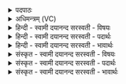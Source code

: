 <details><summary>पदपाठः</summary>

तम्। प्र॒त्नथेति॑ प्र॒त्नऽथा॑। पू॒र्वथेति॑ पूर्वऽथा॑। वि॒श्वथेति॑ विश्वऽथा॑। इ॒मथेती॒मऽथा॑। ज्ये॒ष्ठता॑ति॒मिति॑ ज्ये॒ष्ठऽताति॑म्। ब॒र्हि॒षद॑म्। ब॒र्हि॒सद॒मिति॑ बर्हिः॒ऽसद॑म्। स्व॒र्विद॒मिति॑ स्वः॒ऽविद॑म्। प्र॒ती॒ची॒नम्। वृ॒जन॑म्। दो॒ह॒से॒। धुनि॑म्। आ॒शुम्। जय॑न्तम्। अनु॑। यासु॑। वर्द्ध॑से॒। उ॒प॒या॒मगृ॑हीत॒ इ॑त्युपया॒मऽगृ॑हीतः। अ॒सि॒। शण्डा॑य। त्वा॒। ए॒षः। ते॒। योनिः॑। वी॒रता॑म्। पा॒हि॒। अप॑मृष्ट॒ इत्यप॑ऽमृष्टः। शण्डः॑। दे॒वाः। त्वा॒। शु॒क्र॒पा इति॑ शुक्र॒ऽपाः। प्र। न॒य॒न्तु॒। अना॑धृष्टा अ॒सि॒। १२।
</details>

<details><summary>अधिमन्त्रम् (VC)</summary>

- विश्वेदेवा देवताः
- काश्यप ऋषिः
- निचृद् आर्षी जगती, निचृद् आर्षी पङ्क्तिः
- निषादः, पञ्चमः
</details>

<details><summary>हिन्दी - स्वामी दयानन्द सरस्वती  - विषयः</summary>

फिर भी अगले मन्त्र में योगी के गुणों का उपदेश किया है ॥
</details>

<details><summary>हिन्दी - स्वामी दयानन्द सरस्वती  - पदार्थः</summary>

पदार्थान्वयभाषाः -  हे योगिन् ! आप (उपयामगृहीतः) योग के अङ्गों अर्थात् शौच आदि नियमों के ग्रहण करनेवाले (असि) हैं, (ते) आपका (एषः) यह योगयुक्त स्वभाव (योनिः) सुख का हेतु है। जिस योग से आप (अपमृष्टः) अविद्यादि दोषों से अलग हुए (शण्डः) शमादि गुणयुक्त (असि) हैं, (यासु) जिन योगक्रियाओं में आप (वर्द्धसे) वृद्धि को प्राप्त होते हैं और (विश्वथा) समस्त (प्रत्नथा) प्राचीन महर्षि (पूर्वथा) पूर्वकाल के योगी और (इमथा) वर्त्तमान योगियों के समान (ज्येष्ठतातिम्) अत्यन्त प्रशंसनीय (बर्हिषदम्) हृदयाकाश में स्थिर (स्वर्विदम्) सुख लाभ करने (प्रतीचीनम्) अविद्यादि दोषों से प्रतिकूल होने (आशुम्) शीघ्र सिद्धि देने (जयन्तम्) उत्कर्ष पहुँचाने और (धुनिम्) इन्द्रियों को कँपानेवाले (वृजनम्) योगबल को (दोहसे) परिपूर्ण करते हैं, (तम्) उस योगबल को (शुक्रपाः) जो कि योगबल से रक्षा करने हारे (देवाः) योगबल के प्रकाश से प्रकाशित योगी लोग हैं, वे (त्वा) आप को (प्रणयन्तु) अच्छे प्रकार पहुँचावें। उस योगबल को प्राप्त हुए (शण्डाय) शमदमादिगुणयुक्त आप के लिये उसी योग की (अनाधृष्टा) दृढ़ वीरता (असि) हो, आप उस (वीरताम्) वीरता की (पाहि) रक्षा कीजिये (अनु) वह रक्षा को प्राप्त हुई वीरता (त्वा) आप को पाले ॥१२॥
</details>

<details><summary>हिन्दी - स्वामी दयानन्द सरस्वती  - भावार्थः</summary>

भावार्थभाषाः -  इस मन्त्र में उपमालङ्कार है। हे योगविद्या की इच्छा करनेवाले ! जैसे शमदमादि गुणयुक्त पुरुष योगबल से विद्याबल की उन्नति कर सकता है, वही अविद्यारूपी अन्धकार का विध्वंस करनेवाली योगविद्या सज्जनों को प्राप्त होकर जैसे यथोचित सुख देती है, वैसे आप को दे ॥१२॥
</details>

<details><summary>संस्कृत - स्वामी दयानन्द सरस्वती  - विषयः</summary>

पुनर्योगिगुणा उपदिश्यन्ते ॥
</details>

<details><summary>संस्कृत - स्वामी दयानन्द सरस्वती  - पदार्थः</summary>

पदार्थान्वयभाषाः -  हे योगिन् त्वमुपयामगृहीतोऽसि ते तवैष योगस्वभावो योनिः सुखहेतुरस्ति। येन योगेन त्वमपमृष्टः शण्डोऽसि, यासु योगक्रियासु त्वं वर्द्धसे, विश्वथा प्रत्नथा पूर्वथेमथा ज्येष्ठतातिं बर्हिषदं स्वर्विदं प्रतीचीनमाशुं जयन्तं धुनिं वृजनं दोहसे च, तं योगबलं शुक्रपा देवास्त्वां प्रणयन्तु, तस्मै शण्डाय तुभ्यमस्य योगस्यानाधृष्टा वीरतास्तु त्वमिमां वीरतां पाहि, तदनु त्वामियं वीरता पातु ॥१२॥
</details>

<details><summary>संस्कृत - स्वामी दयानन्द सरस्वती  - भावार्थः</summary>

भावार्थभाषाः -  अत्रोपमालङ्कारः। हे योगिन् ! त्वं यथा शमादिगुणप्रसक्तः पुरुषो योगबलेन विद्याबलमुन्नेतुं शक्नोति, सा चाविद्याध्वान्तौघविध्वंसिनी योगविद्या पुरुषानभ्येत्य यथार्थं सुखयति, तथा त्वामपि सुखयतु ॥१२॥
</details>